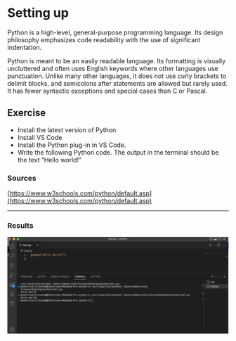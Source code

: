 # Setting up
Python is a high-level, general-purpose programming language. Its design philosophy emphasizes code readability with the use of significant indentation.

Python is meant to be an easily readable language. Its formatting is visually uncluttered and often uses English keywords where other languages use punctuation. Unlike many other languages, it does not use curly brackets to delimit blocks, and semicolons after statements are allowed but rarely used. It has fewer syntactic exceptions and special cases than C or Pascal.

## Exercise
- Install the latest version of Python
- Install VS Code
- Install the Python plug-in in VS Code.
- Write the following Python code. The output in the terminal should be the text “Hello world!”

### Sources
[https://www.w3schools.com/python/default.asp](https://www.w3schools.com/python/default.asp)

****



### Results
![image](/00_includes/PRG_01_screenshot.png)

